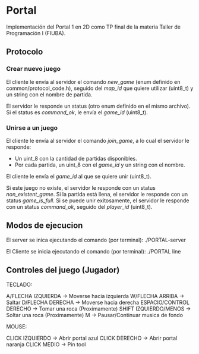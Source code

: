 # Portal
Implementación del Portal 1 en 2D como TP final de la materia Taller de Programación I (FIUBA).

## Protocolo

### Crear nuevo juego
El cliente le envía al servidor el comando _new_game_ (enum definido en common/protocol_code.h), seguido del _map_id_ que quiere utilizar (uint8_t) y un string con el nombre de partida.

El servidor le responde un status (otro enum definido en el mismo archivo). Si el status es _command_ok_, le envía el _game_id_ (uint8_t).

### Unirse a un juego
El cliente le envía al servidor el comando _join_game_, a lo cual el servidor le responde:
- Un uint_8 con la cantidad de partidas disponibles.
- Por cada partida, un uint_8 con el _game_id_ y un string con el nombre.

El cliente le envía el _game_id_ al que se quiere unir (uint8_t).

Si este juego no existe, el servidor le responde con un status _non_existent_game_.
Si la partida está llena, el servidor le responde con un status _game_is_full_.
Si se puede unir exitosamente, el servidor le responde con un status _command_ok_, seguido del _player_id_ (uint8_t).

## Modos de ejecucion

El server se inica ejecutando el comando (por terminal):
	./PORTAL-server

El Cliente se inicia ejecutando el comando (por terminal):
	./PORTAL line

## Controles del juego (Jugador)

TECLADO:

A/FLECHA IZQUIERDA -> Moverse hacia izquierda
W/FLECHA ARRIBA -> Saltar
D/FLECHA DERECHA -> Moverse hacia derecha
ESPACIO/CONTROL DERECHO -> Tomar una roca (Proximamente)
SHIFT IZQUIERDO/MENOS -> Soltar una roca (Proximamente)
M -> Pausar/Continuar musica de fondo

MOUSE:

CLICK IZQUIERDO -> Abrir portal azul 
CLICK DERECHO -> Abrir portal naranja
CLICK MEDIO -> Pin tool 


